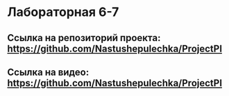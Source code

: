 # Лабораторная 6-7


## Ссылка на репозиторий проекта: https://github.com/Nastushepulechka/ProjectPI


## Ссылка на видео: https://github.com/Nastushepulechka/ProjectPI
